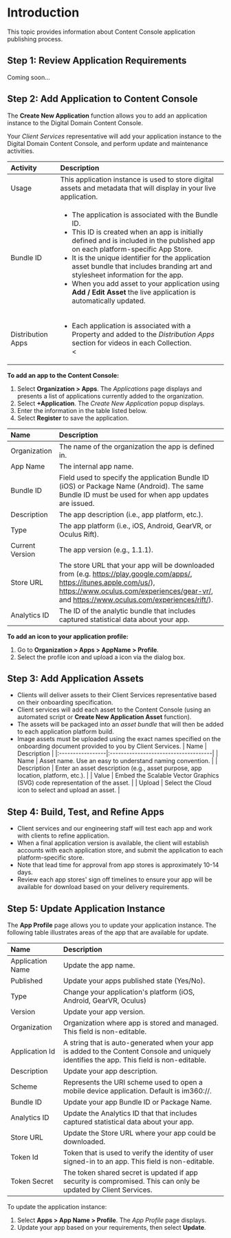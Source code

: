 # Introduction

This topic provides information about Content Console application publishing process.

## Step 1: Review Application Requirements

Coming soon...

## Step 2: Add Application to Content Console

The **Create New Application** function allows you to add an application instance to the Digital Domain Content Console.

Your *Client Services* representative will add your application instance to the Digital Domain Content Console, and perform update and maintenance activities.

| Activity        | Description |
|:----------------|:--------------------------------------|
| Usage     | This application instance is used to store digital assets and metadata that will display in your live application.  |
| Bundle ID     | <ul><li>The application is associated with the Bundle ID.</li><li>This ID is created when an app is initially defined and is included in the published app on each platform-specific App Store.</li><li>It is the unique identifier for the application asset bundle that includes branding art and stylesheet information for the app.</li><li>When you add asset to your application using **Add / Edit Asset** the live application is automatically updated.</li></ul>|
| Distribution Apps    | <ul><li>Each application is associated with a Property and added to the *Distribution Apps* section for videos in each Collection.</li><</ul>|

**To add an app to the Content Console:**

1. Select **Organization > Apps**. The *Applications* page displays and presents a list of applications currently added to the organization.
2. Select **+Application**. The *Create New Application* popup displays.
3. Enter the information in the table listed below.
4. Select **Register** to save the application.

| Name         | Description                |
|:-----------------|:-------------------------------------|
| Organization       | The name of the organization the app is defined in.                |
| App Name       | The internal app name.                |
| Bundle ID       | Field used to specify the application Bundle ID (iOS) or Package Name (Android). The same Bundle ID must be used for when app updates are issued.   |
| Description       | The app description (i.e., <companyname> app platform, etc.).             |
| Type       | The app platform (i.e., iOS, Android, GearVR, or Oculus Rift).                |
| Current Version       | The app version (e.g., 1.1.1).                |
| Store URL       | The store URL that your app will be downloaded from (e.g. https://play.google.com/apps/<appname>, https://itunes.apple.com/us/<appname>), https://www.oculus.com/experiences/gear-vr/<appname>, and https://www.oculus.com/experiences/rift/<appname>).                 |
| Analytics ID       | The ID of the analytic bundle that includes captured statistical data about your app.    |

**To add an icon to your application profile:**

1. Go to **Organization > Apps > AppName > Profile**.
2. Select the profile icon and upload a icon via the dialog box.

## Step 3: Add Application Assets

* Clients will deliver assets to their Client Services representative based on their onboarding specification.
* Client services will add each asset to the Content Console (using an automated script or **Create New Application Asset** function).
* The assets will be packaged into an *asset bundle* that will then be added to each application platform build.
* Image assets must be uploaded using the exact names specified on the onboarding document provided to you by Client Services.
| Name         | Description    |
|:-----------------|:-------------------------------------|
| Name       | Asset name. Use an easy to understand naming convention.  |
| Description       | Enter an asset description (e.g., asset purpose, app location, platform, etc.). |
| Value       | Embed the Scalable Vector Graphics (SVG) code representation of the asset. |
| Upload       | Select the Cloud icon to select and upload an asset. |

## Step 4: Build, Test, and Refine Apps

* Client services and our engineering staff will test each app and work with clients to refine application.
* When a final application version is available, the client will establish accounts with each application store, and submit the application to each platform-specific store.
* Note that lead time for approval from app stores is approximately 10-14 days.
* Review each app stores' sign off timelines to ensure your app will be available for download based on your delivery requirements.  

## Step 5: Update Application Instance

The **App Profile** page allows you to update your application instance. The following table illustrates areas of the app that are available for update.

| Name         | Description    |
|:-----------------|:-------------------------------------|
| Application Name  | Update the app name.  |
| Published  | Update your apps published state (Yes/No). |
| Type  | Change your application's platform (iOS, Android, GearVR, Oculus) |
| Version  | Update your app version.  |
| Organization       | Organization where app is stored and managed. This field is non-editable. |
| Application Id  | A string that is auto-generated when your app is added to the Content Console and uniquely identifies the app. This field is non-editable. |
| Description  | Update your app description. |
| Scheme  | Represents the URI scheme used to open a mobile device application. Default is im360://. |
| Bundle ID  | Update your app Bundle ID or Package Name.|
| Analytics ID  | Update the Analytics ID that that includes captured statistical data about your app. |
| Store URL  | Update the Store URL where your app could be downloaded. |
| Token Id       | Token that is used to verify the identity of user signed-in to an app. This field is non-editable. |
| Token Secret       | The token shared secret is updated if app security is compromised. This can only be updated by Client Services.  |

To update the application instance:

1. Select **Apps > App Name > Profile**. The *App Profile* page displays.
2. Update your app based on your requirements, then select **Update**.
